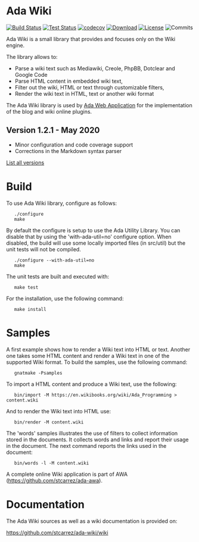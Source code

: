 # Ada Wiki

[![Build Status](https://img.shields.io/jenkins/s/http/jenkins.vacs.fr/Ada-Wiki.svg)](https://jenkins.vacs.fr/job/Ada-Wiki/)
[![Test Status](https://img.shields.io/jenkins/t/http/jenkins.vacs.fr/Ada-Wiki.svg)](https://jenkins.vacs.fr/job/Ada-Wiki/)
[![codecov](https://codecov.io/gh/stcarrez/ada-wiki/branch/master/graph/badge.svg)](https://codecov.io/gh/stcarrez/ada-wiki)
[![Download](https://img.shields.io/badge/download-1.2.1-brightgreen.svg)](http://download.vacs.fr/ada-wiki/ada-wiki-1.2.1.tar.gz)
[![License](https://img.shields.io/badge/license-APACHE2-blue.svg)](LICENSE)
![Commits](https://img.shields.io/github/commits-since/stcarrez/ada-wiki/1.2.1.svg)

Ada Wiki is a small library that provides and focuses only on the Wiki engine.

The library allows to:

* Parse a wiki text such as Mediawiki, Creole, PhpBB, Dotclear and Google Code
* Parse HTML content in embedded wiki text,
* Filter out the wiki, HTML or text through customizable filters,
* Render the wiki text in HTML, text or another wiki format

The Ada Wiki library is used by [Ada Web Application](https://github.com/stcarrez/ada-awa)
for the implementation of the blog and wiki online plugins.

## Version 1.2.1 - May 2020

- Minor configuration and code coverage support
- Corrections in the Markdown syntax parser

[List all versions](https://github.com/stcarrez/ada-security/blob/master/NEWS.md)

# Build

To use Ada Wiki library, configure as follows:
```
   ./configure
   make
```

By default the configure is setup to use the Ada Utility Library.  You can disable that
by using the 'with-ada-util=no' configure option.  When disabled, the build will use some
locally imported files (in src/util) but the unit tests will not be compiled.
```
   ./configure --with-ada-util=no
   make
```

The unit tests are built and executed with:
```
   make test
```
For the installation, use the following command:
```
   make install
```

# Samples

A first example shows how to render a Wiki text into HTML or text.
Another one takes some HTML content and render a Wiki text in one of the supported
Wiki format.  To build the samples, use the following command:
```
   gnatmake -Psamples
```

To import a HTML content and produce a Wiki text, use the following:
```
   bin/import -M https://en.wikibooks.org/wiki/Ada_Programming > content.wiki
```

And to render the Wiki text into HTML use:
```
   bin/render -M content.wiki
```

The 'words' samples illustrates the use of filters to collect information stored
in the documents.  It collects words and links and report their usage in the
document.  The next command reports the links used in the document:
```
   bin/words -l -M content.wiki
```

A complete online Wiki application is part of AWA (https://github.com/stcarrez/ada-awa).

# Documentation

The Ada Wiki sources as well as a wiki documentation is provided on:

   https://github.com/stcarrez/ada-wiki/wiki


